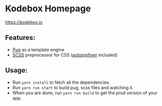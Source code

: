 # Kodebox Homepage

https://kodebox.io

## Features:
* [Pug](https://pugjs.org) as a template engine
* [SCSS](http://sass-lang.com) preprocessor for CSS ([autoprefixer](https://github.com/postcss/autoprefixer) included)

## Usage:
* Run `yarn install` to fetch all the dependencies.
* Run `yarn run start` to build pug, scss files and watching it.
* When you are done, run `yarn run build` to get the prod version of your app.
